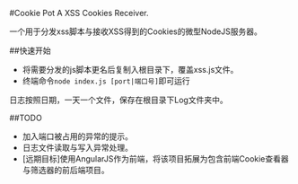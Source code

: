 #Cookie Pot
A XSS Cookies Receiver.

一个用于分发xss脚本与接收XSS得到的Cookies的微型NodeJS服务器。


##快速开始
+ 将需要分发的js脚本更名后复制入根目录下，覆盖xss.js文件。
+ 终端命令`node index.js [port|端口号]`即可运行

日志按照日期，一天一个文件，保存在根目录下Log文件夹中。

##TODO
+ 加入端口被占用的异常的提示。
+ 日志文件读取与写入异常处理。
+ [远期目标]使用AngularJS作为前端，将该项目拓展为包含前端Cookie查看器与筛选器的前后端项目。